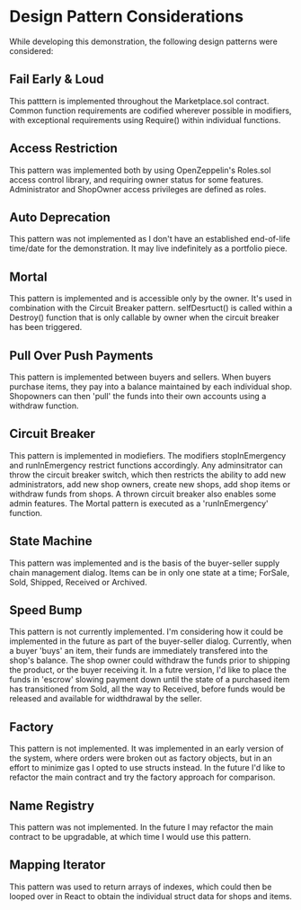 # Design Pattern Considerations
While developing this demonstration, the following design patterns were considered:

## Fail Early & Loud
This patttern is implemented throughout the Marketplace.sol contract. Common function requirements are codified wherever possible in modifiers, with exceptional requirements using Require() within individual functions.

## Access Restriction
This pattern was implemented both by using OpenZeppelin's Roles.sol access control library, and requiring owner status for some features. Administrator and ShopOwner access privileges are defined as roles.

## Auto Deprecation
This pattern was not implemented as I don't have an established end-of-life time/date  for the demonstration. It may live indefinitely as a portfolio piece.

## Mortal
This pattern is implemented and is accessible only by the owner. It's used in combination with the Circuit Breaker pattern. selfDesrtuct() is called within a Destroy() function that is only callable by owner when the circuit breaker has been triggered.

## Pull Over Push Payments
This pattern is implemented between buyers and sellers. When buyers purchase items, they pay into a balance maintained by each individual shop. Shopowners can then 'pull' the funds into their own accounts using a withdraw function.

## Circuit Breaker
This pattern is implemented in modiefiers. The modifiers stopInEmergency and runInEmergency restrict functions accordingly. Any adminsitrator can throw the circuit breaker switch, which then restricts the ability to add new administrators, add new shop owners, create new shops, add shop items or withdraw funds from shops. A thrown circuit breaker also enables some admin features. The Mortal pattern is executed as a 'runInEmergency' function. 

## State Machine
This pattern was implemented and is the basis of the buyer-seller supply chain management dialog. Items can be in only one state at a time; ForSale, Sold, Shipped, Received or Archived.

## Speed Bump
This pattern is not currently implemented. I'm considering how it could be implemented in the future as part of the buyer-seller dialog. Currently, when a buyer 'buys' an item, their funds are immediately transfered into the shop's balance. The shop owner could withdraw the funds prior to shipping the product, or the buyer receiving it. In a futre version, I'd like to place the funds in 'escrow' slowing payment down until the state of a purchased item has transitioned from Sold, all the way to Received, before funds would be released and available for widthdrawal by the seller.

## Factory
This pattern is not implemented. It was implemented in an early version of the system, where orders were broken out as factory objects, but in an effort to minimize gas I opted to use structs instead. In the future I'd like to refactor the main contract and try the factory approach for comparison.

## Name Registry
This pattern was not implemented. In the future I may refactor the main contract to be upgradable, at which time I would use this pattern.

## Mapping Iterator
This pattern was used to return arrays of indexes, which could then be looped over in React to obtain the individual struct data for shops and items.
